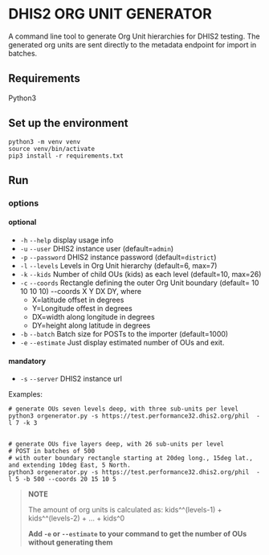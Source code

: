 # DHIS2 ORG UNIT GENERATOR

A command line tool to generate Org Unit hierarchies for DHIS2 testing.
The generated org units are sent directly to the metadata endpoint for import in batches.

## Requirements

Python3

## Set up the environment

```
python3 -m venv venv
source venv/bin/activate
pip3 install -r requirements.txt
```
## Run

###  options

#### optional

- `-h` `--help` display usage info
- `-u` `--user` DHIS2 instance user (default=`admin`)
- `-p` `--password` DHIS2 instance password (default=`district`)
- `-l` `--levels` Levels in Org Unit hierarchy (default=6, max=7)
- `-k` `--kids` Number of child OUs (kids) as each level (default=10, max=26)
- `-c` `--coords` Rectangle defining the outer Org Unit boundary (default= 10 10 10 10)
    --coords X Y DX DY, where
    - X=latitude offset in degrees
    - Y=Longitude offest in degrees
    - DX=width along longitude in degrees
    - DY=height along latitude in degrees
- `-b` `--batch` Batch size for POSTs to the importer (default=1000)
- `-e` `--estimate` Just display estimated number of OUs and exit.

#### mandatory

- `-s` `--server` DHIS2 instance url


Examples:

```
# generate OUs seven levels deep, with three sub-units per level
python3 orgenerator.py -s https://test.performance32.dhis2.org/phil  -l 7 -k 3


# generate OUs five layers deep, with 26 sub-units per level
# POST in batches of 500
# with outer boundary rectangle starting at 20deg long., 15deg lat., and extending 10deg East, 5 North.
python3 orgenerator.py -s https://test.performance32.dhis2.org/phil  -l 5 -b 500 --coords 20 15 10 5

```


> **NOTE**
>
> The amount of org units is calculated as: kids^^(levels-1) + kids^^(levels-2) + ... + kids^0
>
> **Add `-e` or `--estimate` to your command to get the number of OUs without generating them**
